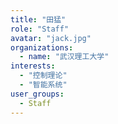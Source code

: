 ```yaml
---
title: "田猛"
role: "Staff"
avatar: "jack.jpg"
organizations:
  - name: "武汉理工大学"
interests:
  - "控制理论"
  - "智能系统"
user_groups:
  - Staff
---
```


